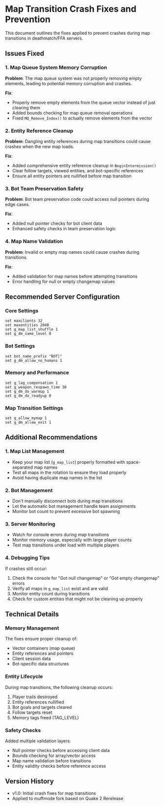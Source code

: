 # Map Transition Crash Fixes and Prevention

This document outlines the fixes applied to prevent crashes during map transitions in deathmatch/FFA servers.

## Issues Fixed

### 1. Map Queue System Memory Corruption
**Problem**: The map queue system was not properly removing empty elements, leading to potential memory corruption and crashes.

**Fix**: 
- Properly remove empty elements from the queue vector instead of just clearing them
- Added bounds checking for map queue removal operations
- Fixed `MQ_Remove_Index()` to actually remove elements from the vector

### 2. Entity Reference Cleanup
**Problem**: Dangling entity references during map transitions could cause crashes when the new map loads.

**Fix**:
- Added comprehensive entity reference cleanup in `BeginIntermission()`
- Clear follow targets, viewed entities, and bot-specific references
- Ensure all entity pointers are nullified before map transition

### 3. Bot Team Preservation Safety
**Problem**: Bot team preservation code could access null pointers during edge cases.

**Fix**:
- Added null pointer checks for bot client data
- Enhanced safety checks in team preservation logic

### 4. Map Name Validation
**Problem**: Invalid or empty map names could cause crashes during transitions.

**Fix**:
- Added validation for map names before attempting transitions
- Error handling for null or empty changemap values

## Recommended Server Configuration

### Core Settings
```
set maxclients 32
set maxentities 2048
set g_map_list_shuffle 1
set g_dm_same_level 0
```

### Bot Settings
```
set bot_name_prefix "BOT|"
set g_dm_allow_no_humans 1
```

### Memory and Performance
```
set g_lag_compensation 1
set g_weapon_respawn_time 30
set g_dm_do_warmup 1
set g_dm_do_readyup 0
```

### Map Transition Settings
```
set g_allow_mymap 1
set g_dm_allow_exit 1
```

## Additional Recommendations

### 1. Map List Management
- Keep your map list (`g_map_list`) properly formatted with space-separated map names
- Test all maps in the rotation to ensure they load properly
- Avoid having duplicate map names in the list

### 2. Bot Management
- Don't manually disconnect bots during map transitions
- Let the automatic bot management handle team assignments
- Monitor bot count to prevent excessive bot spawning

### 3. Server Monitoring
- Watch for console errors during map transitions
- Monitor memory usage, especially with large player counts
- Test map transitions under load with multiple players

### 4. Debugging Tips
If crashes still occur:
1. Check the console for "Got null changemap" or "Got empty changemap" errors
2. Verify all maps in `g_map_list` exist and are valid
3. Monitor entity count during transitions
4. Check for custom entities that might not be cleaning up properly

## Technical Details

### Memory Management
The fixes ensure proper cleanup of:
- Vector containers (map queue)
- Entity references and pointers
- Client session data
- Bot-specific data structures

### Entity Lifecycle
During map transitions, the following cleanup occurs:
1. Player trails destroyed
2. Entity references nullified
3. Bot goals and targets cleared
4. Follow targets reset
5. Memory tags freed (TAG_LEVEL)

### Safety Checks
Added multiple validation layers:
- Null pointer checks before accessing client data
- Bounds checking for array/vector access
- Map name validation before transitions
- Entity validity checks before reference access

## Version History
- v1.0: Initial crash fixes for map transitions
- Applied to muffmode fork based on Quake 2 Rerelease 
